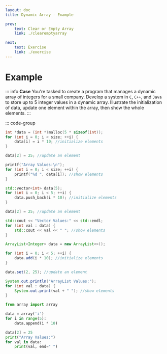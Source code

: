 ```yaml
---
layout: doc
title: Dynamic Array - Example

prev:
    text: Clear or Empty Array
    link: ./clearemptyarray

next:
    text: Exercise
    link: ./exercise
---
```


# Example
::: info __Case__
You're tasked to create a program that manages a dynamic array of integers for a small company. Develop a system in `C`, `C++`, and `Java` to store up to 5 integer values in a dynamic array. Illustrate the initialization of data, update one element within the array, then show the whole elements.
:::

::: code-group
```c
int *data = (int *)malloc(5 * sizeof(int));
for (int i = 0; i < size; ++i) {
    data[i] = i * 10; //initialize elements
}

data[2] = 25; //update an element

printf("Array Values:\n");
for (int i = 0; i < size; ++i) {
    printf("%d ", data[i]); //show elements
}
```
```c++
std::vector<int> data(5);
for (int i = 0; i < 5; ++i) {
    data.push_back(i * 10); //initialize elements
}

data[2] = 25; //update an element

std::cout << "Vector Values:" << std::endl;
for (int val : data) {
    std::cout << val << " "; //show elements
}
```
```java
ArrayList<Integer> data = new ArrayList<>();

for (int i = 0; i < 5; ++i) {
    data.add(i * 10); //initialize elements
}

data.set(2, 25); //update an element

System.out.println("ArrayList Values:");
for (int val : data) {
    System.out.print(val + " "); //show elements
}
```
```python
from array import array

data = array('i')
for i in range(5):
    data.append(i * 10)

data[2] = 25
print("Array Values:")
for val in data:
    print(val, end=" ")
```